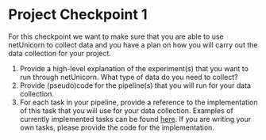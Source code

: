 # Project Checkpoint 1
For this checkpoint we want to make sure that you are able to use netUnicorn to collect data and you have a plan on how you will carry out the data collection for your project.
1. Provide a high-level explanation of the experiment(s) that you want to run through netUnicorn. What type of data do you need to collect?
2. Provide (pseudo)code for the pipeline(s) that you will run for your data collection.
3. For each task in your pipeline, provide a reference to the implementation of this task that you will use for your data collection. Examples of currently implemented tasks can be found [here](https://github.com/netunicorn/netunicorn-library/tree/main/tasks). If you are writing your own tasks, please provide the code for the implementation.